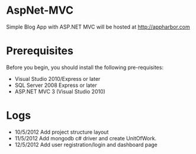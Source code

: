 AspNet-MVC
==========

Simple Blog App with ASP.NET MVC will be hosted at http://appharbor.com

Prerequisites
=============
Before you begin, you should install the following pre-requisites:

* Visual Studio 2010/Express or later
* SQL Server 2008 Express or later
* ASP.NET MVC 3 (Visual Studio 2010)

Logs
====
* 10/5/2012 Add project structure layout
* 11/5/2012 Add mongodb c# driver and create UnitOfWork.
* 12/5/2012 Add user registration/login and dashboard page